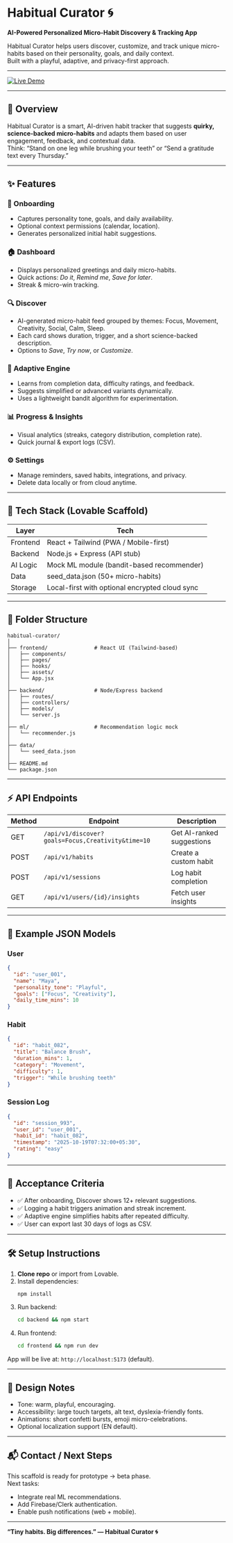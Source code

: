 # Habitual Curator 🌀
**AI-Powered Personalized Micro-Habit Discovery & Tracking App**

Habitual Curator helps users discover, customize, and track unique micro-habits based on their personality, goals, and daily context.  
Built with a playful, adaptive, and privacy-first approach.

---
[![Live Demo](https://img.shields.io/badge/Live-Demo-brightgreen?style=flat-square)](https://preview--habit-sparkler.lovable.app/)

---

## 🚀 Overview

Habitual Curator is a smart, AI-driven habit tracker that suggests **quirky, science-backed micro-habits** and adapts them based on user engagement, feedback, and contextual data.  
Think: “Stand on one leg while brushing your teeth” or “Send a gratitude text every Thursday.”

---

## ✨ Features

### 👋 Onboarding
- Captures personality tone, goals, and daily availability.
- Optional context permissions (calendar, location).
- Generates personalized initial habit suggestions.

### 🏠 Dashboard
- Displays personalized greetings and daily micro-habits.
- Quick actions: *Do it*, *Remind me*, *Save for later*.
- Streak & micro-win tracking.

### 🔍 Discover
- AI-generated micro-habit feed grouped by themes: Focus, Movement, Creativity, Social, Calm, Sleep.
- Each card shows duration, trigger, and a short science-backed description.
- Options to *Save*, *Try now*, or *Customize*.

### 🧠 Adaptive Engine
- Learns from completion data, difficulty ratings, and feedback.
- Suggests simplified or advanced variants dynamically.
- Uses a lightweight bandit algorithm for experimentation.

### 📊 Progress & Insights
- Visual analytics (streaks, category distribution, completion rate).
- Quick journal & export logs (CSV).

### ⚙️ Settings
- Manage reminders, saved habits, integrations, and privacy.
- Delete data locally or from cloud anytime.

---

## 🧩 Tech Stack (Lovable Scaffold)

| Layer | Tech |
|-------|------|
| Frontend | React + Tailwind (PWA / Mobile-first) |
| Backend | Node.js + Express (API stub) |
| AI Logic | Mock ML module (bandit-based recommender) |
| Data | seed_data.json (50+ micro-habits) |
| Storage | Local-first with optional encrypted cloud sync |

---

## 📁 Folder Structure

```
habitual-curator/
│
├── frontend/               # React UI (Tailwind-based)
│   ├── components/
│   ├── pages/
│   ├── hooks/
│   ├── assets/
│   └── App.jsx
│
├── backend/                # Node/Express backend
│   ├── routes/
│   ├── controllers/
│   ├── models/
│   └── server.js
│
├── ml/                     # Recommendation logic mock
│   └── recommender.js
│
├── data/
│   └── seed_data.json
│
├── README.md
└── package.json
```

---

## ⚡ API Endpoints

| Method | Endpoint | Description |
|--------|-----------|-------------|
| GET | `/api/v1/discover?goals=Focus,Creativity&time=10` | Get AI-ranked suggestions |
| POST | `/api/v1/habits` | Create a custom habit |
| POST | `/api/v1/sessions` | Log habit completion |
| GET | `/api/v1/users/{id}/insights` | Fetch user insights |

---

## 🧠 Example JSON Models

### User
```json
{
  "id": "user_001",
  "name": "Maya",
  "personality_tone": "Playful",
  "goals": ["Focus", "Creativity"],
  "daily_time_mins": 10
}
```

### Habit
```json
{
  "id": "habit_082",
  "title": "Balance Brush",
  "duration_mins": 1,
  "category": "Movement",
  "difficulty": 1,
  "trigger": "While brushing teeth"
}
```

### Session Log
```json
{
  "id": "session_993",
  "user_id": "user_001",
  "habit_id": "habit_082",
  "timestamp": "2025-10-19T07:32:00+05:30",
  "rating": "easy"
}
```

---

## 🧪 Acceptance Criteria

- ✅ After onboarding, Discover shows 12+ relevant suggestions.
- ✅ Logging a habit triggers animation and streak increment.
- ✅ Adaptive engine simplifies habits after repeated difficulty.
- ✅ User can export last 30 days of logs as CSV.

---

## 🛠️ Setup Instructions

1. **Clone repo** or import from Lovable.
2. Install dependencies:
   ```bash
   npm install
   ```
3. Run backend:
   ```bash
   cd backend && npm start
   ```
4. Run frontend:
   ```bash
   cd frontend && npm run dev
   ```

App will be live at: `http://localhost:5173` (default).

---

## 🧭 Design Notes

- Tone: warm, playful, encouraging.
- Accessibility: large touch targets, alt text, dyslexia-friendly fonts.
- Animations: short confetti bursts, emoji micro-celebrations.
- Optional localization support (EN default).

---

## 📬 Contact / Next Steps

This scaffold is ready for prototype → beta phase.  
Next tasks:
- Integrate real ML recommendations.
- Add Firebase/Clerk authentication.
- Enable push notifications (web + mobile).

---

**“Tiny habits. Big differences.” — Habitual Curator 🌀**
